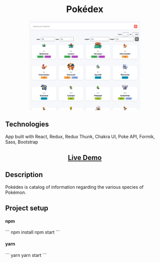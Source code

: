 <h1 align="center">Pokédex</h1>
<p align="center"><img  src="./readme_assets/main.png" width="70%"></p>

## Technologies
<p>
  App built with React, Redux, Redux Thunk, Chakra UI, Poke API, Formik, Sass, Bootstrap
</p>
<h2 align="center"><a  href="https://mrjeleika.github.io/pokedex/">Live Demo</a></h2>

## Description
Pokédex is catalog of information regarding the various species of Pokémon.

## Project setup

<h4>
npm
</h4>
```
npm install
npm start
```

<h4>
yarn
</h4>
```
yarn
yarn start
```
